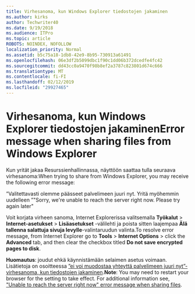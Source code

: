 ```yaml
---
title: Virhesanoma, kun Windows Explorer tiedostojen jakaminen
ms.author: kirks
author: Techwriter40
ms.date: 9/19/2018
ms.audience: ITPro
ms.topic: article
ROBOTS: NOINDEX, NOFOLLOW
localization_priority: Normal
ms.assetid: b5c75a18-1db8-42e9-8b95-730913a61491
ms.openlocfilehash: 06e3df2b5099dbc1f90c1dd06b372dcedfe4fc42
ms.sourcegitcommit: dd43cc0a9470f98b8ef2a3787c823801d674c666
ms.translationtype: MT
ms.contentlocale: fi-FI
ms.lasthandoff: 02/12/2019
ms.locfileid: "29927465"
---
```

# <a name="error-message-when-sharing-files-from-windows-explorer"></a><span data-ttu-id="cb5c6-102">Virhesanoma, kun Windows Explorer tiedostojen jakaminen</span><span class="sxs-lookup"><span data-stu-id="cb5c6-102">Error message when sharing files from Windows Explorer</span></span>

<span data-ttu-id="cb5c6-103">Kun yrität jakaa Resurssienhallinnassa, näyttöön saattaa tulla seuraava virhesanoma:</span><span class="sxs-lookup"><span data-stu-id="cb5c6-103">When trying to share from Windows Explorer, you may receive the following error message:</span></span>
  
<span data-ttu-id="cb5c6-p101">”Valitettavasti olemme päässeet palvelimeen juuri nyt. Yritä myöhemmin uudelleen ”</span><span class="sxs-lookup"><span data-stu-id="cb5c6-p101">"Sorry, we're unable to reach the server right now. Please try again later"</span></span>
  
<span data-ttu-id="cb5c6-106">Voit korjata virheen sanoma, Internet Explorerissa valitsemalla **Työkalut** \> **Internet-asetukset** \> **Lisäasetukset** -välilehti ja poista sitten laajempaa **Älä tallenna salattuja sivuja levylle**-valintaruudun valinta.</span><span class="sxs-lookup"><span data-stu-id="cb5c6-106">To resolve error message, from Internet Explorer go to **Tools** \> **Internet Options** \> click the **Advanced** tab, and then clear the checkbox titled **Do not save encrypted pages to disk**.</span></span> 
  
 <span data-ttu-id="cb5c6-p102">**Huomautus**: joudut ehkä käynnistämään selaimen asetus voimaan. Lisätietoja on osoitteessa [”ei voi muodostaa yhteyttä palvelimeen juuri nyt”-virhesanoma, kun tiedostojen jakaminen](https://go.microsoft.com/fwlink/?linkid=2022914).</span><span class="sxs-lookup"><span data-stu-id="cb5c6-p102">**Note**: You may need to restart your browser for the setting to take effect. For additional information see, ["Unable to reach the server right now" error message when sharing files](https://go.microsoft.com/fwlink/?linkid=2022914).</span></span>
  

